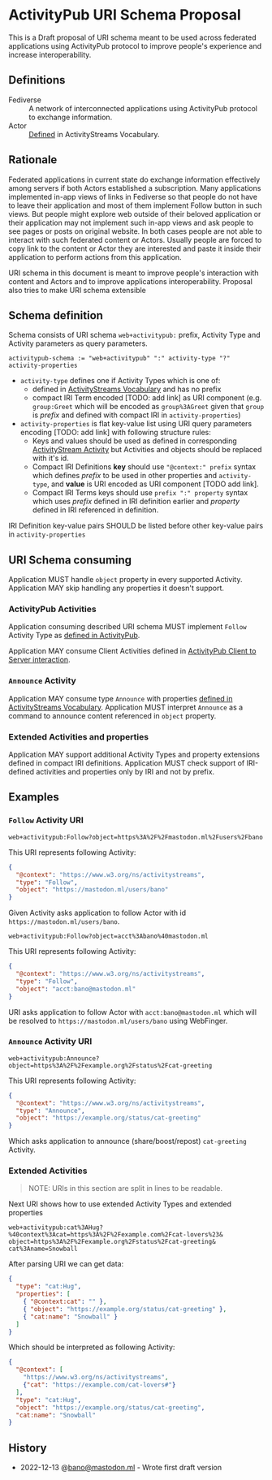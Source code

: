 # ActivityPub URI Schema Proposal

This is a Draft proposal of URI schema meant to be used across federated applications using ActivityPub protocol to improve people's experience and increase interoperability.

## Definitions

<dl>

  <dt>Fediverse</dt>
  <dd>
    A network of interconnected applications using ActivityPub protocol to exchange information.
  </dd>

  <dt>Actor</dt>
  <dd>
    <a href="https://www.w3.org/TR/activitystreams-vocabulary/#actor-types">Defined</a> in ActivityStreams Vocabulary.
  </dd>
</dl>



## Rationale

Federated applications in current state do exchange information effectively among servers if both Actors established a subscription.
Many applications implemented in-app views of links in Fediverse so that people do not have to leave their application and most of them implement Follow button in such views.
But people might explore web outside of their beloved application or their application may not implement such in-app views and ask people to see pages or posts on original website.
In both cases people are not able to interact with such federated content or Actors.
Usually people are forced to copy link to the content or Actor they are interested and paste it inside their application to perform actions from this application.

URI schema in this document is meant to improve people's interaction with content and Actors and to improve applications interoperability. Proposal also tries to make URI schema extensible 

## Schema definition

Schema consists of URI schema `web+activitypub:` prefix, Activity Type and Activity parameters as query parameters.

```
activitypub-schema := "web+activitypub" ":" activity-type "?" activity-properties
```
- `activity-type` defines one if Activity Types which is one of:
  * defined in [ActivityStreams Vocabulary](https://www.w3.org/TR/activitystreams-vocabulary/#activity-types) and has no prefix
  * compact IRI Term encoded [TODO: add link] as URI component (e.g. `group:Greet` which will be encoded as `group%3AGreet` given that `group` is _prefix_ and defined with compact IRI in `activity-properties`)
- `activity-properties` is flat key-value list using URI query parameters encoding [TODO: add link] with following structure rules:
  * Keys and values should be used as defined in corresponding [ActivityStream Activity](https://www.w3.org/TR/activitystreams-vocabulary/#activity-types) but Activities and objects should be replaced with it's id.
  * Compact IRI Definitions **key** should use `"@context:" prefix` syntax which defines _prefix_ to be used in other properties and `activity-type`, and **value** is URI encoded as URI component [TODO add link].
  * Compact IRI Terms keys should use `prefix ":" property` syntax which uses _prefix_ defined in IRI definition earlier and _property_ defined in IRI referenced in definition.

IRI Definition key-value pairs SHOULD be listed before other key-value pairs in `activity-properties`

## URI Schema consuming

Application MUST handle `object` property in every supported Activity.
Application MAY skip handling any properties it doesn't support.

### ActivityPub Activities

Application consuming described URI schema MUST implement `Follow` Activity Type as [defined in ActivityPub](https://www.w3.org/TR/activitypub/#follow-activity-outbox).

Application MAY consume Client Activities defined in [ActivityPub Client to Server interaction](https://www.w3.org/TR/activitypub/#client-to-server-interactions).

### `Announce` Activity

Application MAY consume type `Announce` with properties [defined in ActivityStreams Vocabulary](https://www.w3.org/TR/activitystreams-vocabulary/#dfn-announce).
Application MUST interpret `Announce` as a command to announce content referenced in `object` property.

### Extended Activities and properties

Application MAY support additional Activity Types and property extensions defined in compact IRI definitions.
Application MUST check support of IRI-defined activities and properties only by IRI and not by prefix.

## Examples

### `Follow` Activity URI

```
web+activitypub:Follow?object=https%3A%2F%2Fmastodon.ml%2Fusers%2Fbano
```
This URI represents following Activity:
```json
{
  "@context": "https://www.w3.org/ns/activitystreams",
  "type": "Follow",
  "object": "https://mastodon.ml/users/bano"
}
```
Given Activity asks application to follow Actor with id `https://mastodon.ml/users/bano`.


```
web+activitypub:Follow?object=acct%3Abano%40mastodon.ml
```
This URI represents following Activity:
```json
{
  "@context": "https://www.w3.org/ns/activitystreams",
  "type": "Follow",
  "object": "acct:bano@mastodon.ml"
}
```
URI asks application to follow Actor with `acct:bano@mastodon.ml` which will be resolved to `https://mastodon.ml/users/bano` using WebFinger.

### `Announce` Activity URI

```
web+activitypub:Announce?object=https%3A%2F%2Fexample.org%2Fstatus%2Fcat-greeting
```
This URI represents following Activity:
```json
{
  "@context": "https://www.w3.org/ns/activitystreams",
  "type": "Announce",
  "object": "https://example.org/status/cat-greeting"
}
```
Which asks application to announce (share/boost/repost) `cat-greeting` Activity.

### Extended Activities

> NOTE: URIs in this section are split in lines to be readable.

Next URI shows how to use extended Activity Types and extended properties
```
web+activitypub:cat%3AHug?
%40context%3Acat=https%3A%2F%2Fexample.com%2Fcat-lovers%23&
object=https%3A%2F%2Fexample.org%2Fstatus%2Fcat-greeting&
cat%3Aname=Snowball
```
After parsing URI we can get data:
```json
{
  "type": "cat:Hug",
  "properties": [
    { "@context:cat": "" },
    { "object": "https://example.org/status/cat-greeting" },
    { "cat:name": "Snowball" }
  ]
}
```

Which should be interpreted as following Activity:
```json
{
  "@context": [
    "https://www.w3.org/ns/activitystreams",
    {"cat": "https://example.com/cat-lovers#"}
  ],
  "type": "cat:Hug",
  "object": "https://example.org/status/cat-greeting",
  "cat:name": "Snowball"
}
```





## History

<!-- new entries should be added below this comment line -->
- 2022-12-13 @bano@mastodon.ml - Wrote first draft version
